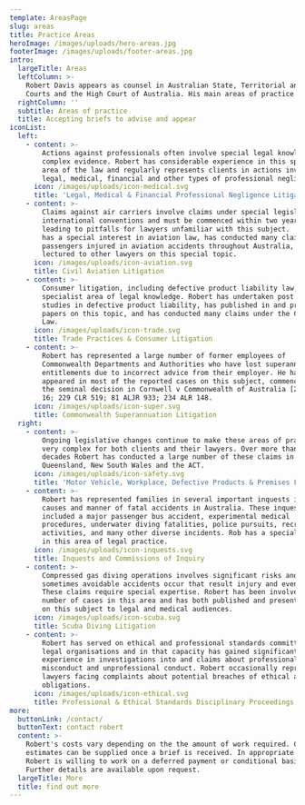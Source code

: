 ```yaml
---
template: AreasPage
slug: areas
title: Practice Areas
heroImage: /images/uploads/hero-areas.jpg
footerImage: /images/uploads/footer-areas.jpg
intro:
  largeTitle: Areas
  leftColumn: >-
    Robert Davis appears as counsel in Australian State, Territorial and Federal
    Courts and the High Court of Australia. His main areas of practice include
  rightColumn: ''
  subtitle: Areas of practice
  title: Accepting briefs to advise and appear
iconList:
  left:
    - content: >-
        Actions against professionals often involve special legal knowledge and
        complex evidence. Robert has considerable experience in this specialist
        area of the law and regularly represents clients in actions involving
        legal, medical, financial and other types of professional negligence.
      icon: /images/uploads/icon-medical.svg
      title: 'Legal, Medical & Financial Professional Negligence Litigation'
    - content: >-
        Claims against air carriers involve claims under special legislation or
        international conventions and must be commenced within two years, often
        leading to pitfalls for lawyers unfamiliar with this subject.  Robert
        has a special interest in aviation law, has conducted many claims for
        passengers injured in aviation accidents throughout Australia, and has
        lectured to other lawyers on this special topic.
      icon: /images/uploads/icon-aviation.svg
      title: Civil Aviation Litigation
    - content: >-
        Consumer litigation, including defective product liability law, is a
        specialist area of legal knowledge. Robert has undertaken post graduate
        studies in defective product liability, has published in and presented
        papers on this topic, and has conducted many claims under the Consumer
        Law.
      icon: /images/uploads/icon-trade.svg
      title: Trade Practices & Consumer Litigation
    - content: >-
        Robert has represented a large number of former employees of
        Commonwealth Departments and Authorities who have lost superannuation
        entitlements due to incorrect advice from their employer. He has
        appeared in most of the reported cases on this subject, commencing with
        the seminal decision in Cornwell v Commonwealth of Australia [2007] HCA
        16; 229 CLR 519; 81 ALJR 933; 234 ALR 148.
      icon: /images/uploads/icon-super.svg
      title: Commonwealth Superannuation Litigation
  right:
    - content: >-
        Ongoing legislative changes continue to make these areas of practice
        very complex for both clients and their lawyers. Over more than three
        decades Robert has conducted a large number of these claims in
        Queensland, New South Wales and the ACT.
      icon: /images/uploads/icon-safety.svg
      title: 'Motor Vehicle, Workplace, Defective Products & Premises Liability'
    - content: >-
        Robert has represented families in several important inquests into the
        causes and manner of fatal accidents in Australia. These inquests have
        included a major passenger bus accident, experimental medical
        procedures, underwater diving fatalities, police pursuits, recreational
        activities, and many other diverse incidents. Rob has a special interest
        in this area of legal practice.
      icon: /images/uploads/icon-inquests.svg
      title: Inquests and Commissions of Inquiry
    - content: >-
        Compressed gas diving operations involves significant risks and
        sometimes avoidable accidents occur that result injury and even death.
        These claims require special expertise. Robert has been involved in a
        number of cases in this area and has both published and presented papers
        on this subject to legal and medical audiences.
      icon: /images/uploads/icon-scuba.svg
      title: Scuba Diving Litigation
    - content: >-
        Robert has served on ethical and professional standards committees of
        legal organisations and in that capacity has gained significant
        experience in investigations into and claims about professional
        misconduct and unprofessional conduct. Robert occasionally represents
        lawyers facing complaints about potential breaches of ethical and legal
        obligations.
      icon: /images/uploads/icon-ethical.svg
      title: Professional & Ethical Standards Disciplinary Proceedings
more:
  buttonLink: /contact/
  buttonText: contact robert
  content: >-
    Robert's costs vary depending on the the amount of work required. Cost
    estimates can be supplied once a brief is received. In appropriate cases
    Robert is willing to work on a deferred payment or conditional basis.
    Further details are available upon request.
  largeTitle: More
  title: find out more
---
```


